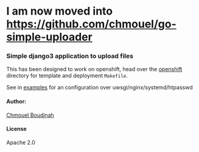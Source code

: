 # I am now moved into https://github.com/chmouel/go-simple-uploader

### Simple django3 application to upload files

This has been designed to work on openshift, head over the
[openshift](openshift/) directory for template and deployment `Makefile`.

See in [examples](examples/) for an configuration over
uwsgi/nginx/systemd/htpasswd

#### Author:
[Chmouel Boudjnah](http://github.com/chmouel)

#### License

Apache 2.0
